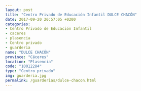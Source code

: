 ```yaml
---
layout: post
title: "Centro Privado de Educación Infantil DULCE CHACÓN"
date: 2017-09-20 20:57:05 +0200
categories:
- Centro Privado de Educación Infantil
- caceres
- plasencia
- Centro privado
- guarderia
name: "DULCE CHACÓN"
province: "Cáceres"
location: "Plasencia"
code: "10012284"
type: "Centro privado"
img: guarderia.jpg
permalink: /guarderias/dulce-chacon.html
---
```

